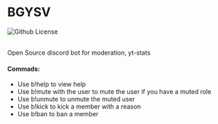 # BGYSV
![Github License](https://img.shields.io/github/license/Bikram-ghuku/bgysv?style=plastic)

<br>Open Source discord bot for moderation, yt-stats

<h4>Commads: </h4>
<ul>
  <li>Use b!help to view help</li>
  <li>Use b!mute with the user to mute the user if you have a muted role</li>
  <li>Use b!unmute to unmute the muted user</li>
  <li>Use b!kick to kick a member with a reason</li>
  <li>Use b!ban to ban a member</li>
</ul>
